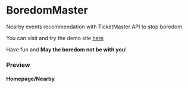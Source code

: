 # BoredomMaster
Nearby events recommendation with TicketMaster API to stop boredom

You can visit and try the demo site [here](http://54.214.161.237:8080/BoredomMaster "BoredomMaster")

Have fun and **May the boredom not be with you**!

### Preview
#### Homepage/Nearby